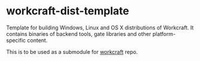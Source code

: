 # workcraft-dist-template

Template for building Windows, Linux and OS X distributions of
Workcraft. It contains binaries of backend tools, gate libraries
and other platform-specific content.

This is to be used as a submodule for
[workcraft](https://github.com/tuura/workcraft) repo.
